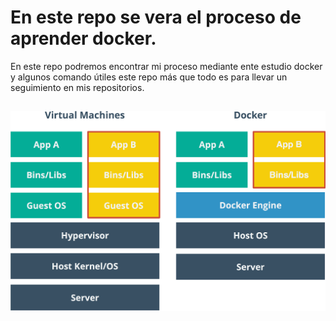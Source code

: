 # En este repo se vera el proceso de aprender docker.


En este repo podremos encontrar mi proceso mediante ente estudio docker y algunos comando útiles este repo más que todo es para llevar un seguimiento en mis repositorios.

## 

![Scheme](img/docker-vs-virtual-machines.png)